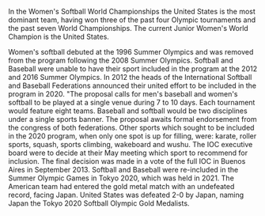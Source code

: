 In the Women's Softball World Championships the
United States is the most dominant team, having won three of the past
four Olympic tournaments and the past seven World Championships. 
The current Junior Women's World Champion is the United States.

Women's softball debuted at the 1996 Summer Olympics and was removed from the
program following the 2008 Summer Olympics. Softball and Baseball
were unable to have their sport included in the program at the
2012 and 2016 Summer Olympics. In 2012 the heads of the
International Softball and Baseball Federations
announced their united effort to be included in the program in 2020.
"The proposal calls for men's baseball and women's softball to be played
at a single venue during 7 to 10 days. Each tournament would feature
eight teams. Baseball and softball would be two disciplines under a
single sports banner. The proposal awaits formal endorsement from the
congress of both federations. Other sports which sought to be included
in the 2020 program, when only one spot is up for filling, were: karate,
roller sports, squash, sports climbing, wakeboard and wushu. The IOC
executive board were to decide at their May meeting which sport to recommend for 
inclusion. The final decision was made in a vote of the full IOC in Buenos Aires in
September 2013. Softball and Baseball were re-included in the Summer
Olympic Games in Tokyo 2020, which was held in 2021. The American
team had entered the gold metal match with an undefeated record, facing
Japan. United States was defeated 2-0 by Japan, naming Japan the Tokyo
2020 Softball Olympic Gold Medalists.